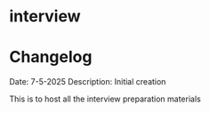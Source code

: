 # interview
# Changelog
Date: 7-5-2025
Description: Initial creation

This is to host all the interview preparation materials
